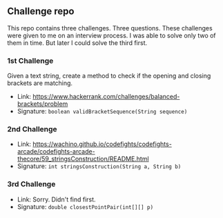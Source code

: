 ## Challenge repo

This repo contains three challenges. Three questions. These challenges were
given to me on an interview process. I was able to solve only two of them
in time. But later I could solve the third first.

### 1st Challenge

Given a text string, create a method to check if the opening and closing
brackets are matching.
- Link: https://www.hackerrank.com/challenges/balanced-brackets/problem
- Signature: `boolean validBracketSequence(String sequence)`

### 2nd Challenge

- Link: https://wachino.github.io/codefights/codefights-arcade/codefights-arcade-thecore/59_stringsConstruction/README.html
- Signature: `int stringsConstruction(String a, String b)`

### 3rd Challenge

- Link: Sorry. Didn't find first.
- Signature: `double closestPointPair(int[][] p)`
